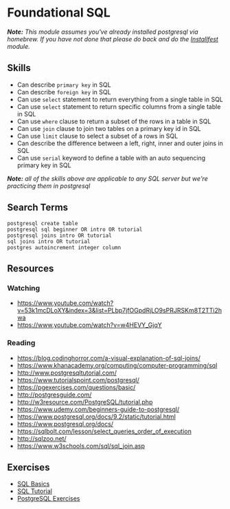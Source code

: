 # Foundational SQL

___Note:__ This module assumes you've already installed postgresql via homebrew. If you
have not done that please do back and do the [Installfest](../Installfest)
module._


## Skills

- Can describe `primary key` in SQL
- Can describe `foreign key` in SQL
- Can use `select` statement to return everything from a single table in SQL
- Can use `select` statement to return specific columns from a single table in SQL
- Can use `where` clause to return a subset of the rows in a table in SQL
- Can use `join` clause to join two tables on a primary key id in SQL
- Can use `limit` clause to select a subset of a rows in SQL
- Can describe the difference between a left, right, inner and outer joins in SQL
- Can use `serial` keyword to define a table with an auto sequencing primary key in SQL

___Note:__ all of the skills above are applicable to any SQL server but we're
practicing them in postgresql_

## Search Terms

```
postgresql create table
postgresql sql beginner OR intro OR tutorial
postgresql joins intro OR tutorial
sql joins intro OR tutorial
postgres autoincrement integer column
```

## Resources

### Watching

- https://www.youtube.com/watch?v=53k1mcDLoXY&index=3&list=PLbp7jfOGpdRjLO9sPRJRSKm8T2TTi2hwa
- https://www.youtube.com/watch?v=w4HEVY_GjqY

### Reading

- https://blog.codinghorror.com/a-visual-explanation-of-sql-joins/
- https://www.khanacademy.org/computing/computer-programming/sql
- http://www.postgresqltutorial.com/
- https://www.tutorialspoint.com/postgresql/
- https://pgexercises.com/questions/basic/
- http://postgresguide.com/
- http://w3resource.com/PostgreSQL/tutorial.php
- https://www.udemy.com/beginners-guide-to-postgresql/
- https://www.postgresql.org/docs/9.2/static/tutorial.html
- https://www.postgresql.org/docs/
- https://sqlbolt.com/lesson/select_queries_order_of_execution
- http://sqlzoo.net/
- https://www.w3schools.com/sql/sql_join.asp

## Exercises

- [SQL Basics](https://www.khanacademy.org/computing/computer-programming/sql/sql-basics/v/welcome-to-sql)
- [SQL Tutorial](https://www.w3schools.com/sql/)
- [PostgreSQL Exercises](https://pgexercises.com/questions/basic/)

